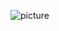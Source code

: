 <!-- [![GitHub Stats](https://github-readme-stats.vercel.app/api?username=~/sdivcom-dotcom&show_icons=true&theme=merko&include_all_commits=true)](https://github.com/anuraghazra/github-readme-stats)
![Top Languages Card](https://github-readme-stats.vercel.app/api/top-langs/?username=~/sdivcom-dotcom&theme=merko&layout=compact) -->


![picture](https://raw.githubusercontent.com/saadeghi/saadeghi/master/dino.gif)
